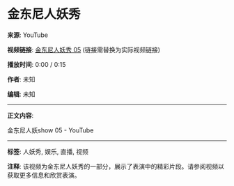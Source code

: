 # 金东尼人妖秀

**来源**: YouTube

**视频链接**: [金东尼人妖秀 05](https://www.youtube.com/watch?v=xxxxxxxx)  (链接需替换为实际视频链接)

**播放时间**: 0:00 / 0:15

**作者**: 未知

**编辑**: 未知

---

**正文内容**:

金东尼人妖show 05 - YouTube

---

**标签**: 人妖秀, 娱乐, 直播, 视频

**注释**: 该视频为金东尼人妖秀的一部分，展示了表演中的精彩片段。请参阅视频以获取更多信息和欣赏表演。